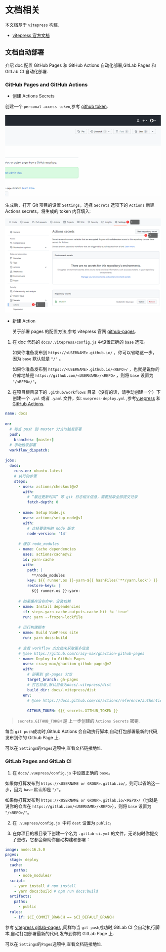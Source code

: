 # 文档相关

本文档基于 `vitepress` 构建.

- [vitepress 官方文档](https://vitepress.vuejs.org/)

## 文档自动部署

介绍 doc 配置 GitHub Pages 和 GitHub Actions 自动化部署,GitLab Pages 和 GitLab CI 自动化部署.

### GitHub Pages and GitHub Actions

<!-- - 设置 Deploy Key 以及 Secrets

自动部署需要将构建后的代码推送到代码仓库,所以需要 Git 的秘钥

```shell
ssh-keygen -t rsa -C '邮箱地址'
```

生成的密钥存放在`C:\Users\<用户名>\.ssh`, `id_rsa` 为私钥,`id_rsa.pub`为公钥.
生成后，打开 Git 项目的设置 `Settings`，选择 `Deploy keys` 点击 `Add deploy key` 新建 deploy key，将公钥的内容填入:

> 此处应有图片

再选择 `Secrets` 选项下的 `Actions`，新建私钥，将私钥内容填入:

> 此处应有图片-->

- 创建 Actions Secrets

创建一个 `personal access token`,参考 [github token](https://github.blog/changelog/2021-07-26-expiration-options-for-personal-access-tokens/).

![New personal access token](https://github.com/cfmj/doc-images/blob/main/images/github-pages/token-create.gif?raw=true)

生成后，打开 Git 项目的设置 `Settings`，选择 `Secrets` 选项下的 `Actions` 新建 Actions secrets，将生成的 token 内容填入:

![create-actions-secrets](https://github.com/cfmj/doc-images/blob/main/images/github-pages/create-actions-secrets.png?raw=true)

- 新建 Action

  关于部署 pages 的配置方法,参考 vitepress 官网 [github-pages](https://vitepress.vuejs.org/guide/deploy.html#github-pages).

1. 在 doc 代码的 `docs/.vitepress/config.js` 中设置正确的 `base` 选项。

   如果你准备发布到 `https://<USERNAME>.github.io/` ，你可以省略这一步，因为 `base` 默认就是 `"/"` 。

   如果你准备发布到 `https://<USERNAME>.github.io/<REPO>/` ，也就是说你的仓库地址是 `https://github.com/<USERNAME>/<REPO>` ，则将 `base` 设置为 `"/<REPO>/"`。

2. 在项目根目录下的 `.github/workflows` 目录（没有的话，请手动创建一个）下创建一个 `.yml` 或者 `.yaml` 文件，如: `vuepress-deploy.yml` ,参考[vuepress](https://v2.vuepress.vuejs.org/zh/guide/deployment.html#github-pages) 和 [GitHub Actions](https://github.com/features/actions).

```yaml
name: docs

on:
  # 每当 push 到 master 分支时触发部署
  push:
    branches: [master]
  # 手动触发部署
  workflow_dispatch:

jobs:
  docs:
    runs-on: ubuntu-latest
    # 执行的步骤
    steps:
      - uses: actions/checkout@v2
        with:
          # “最近更新时间” 等 git 日志相关信息，需要拉取全部提交记录
          fetch-depth: 0

      - name: Setup Node.js
        uses: actions/setup-node@v1
        with:
          # 选择要使用的 node 版本
          node-version: '14'

      # 缓存 node_modules
      - name: Cache dependencies
        uses: actions/cache@v2
        id: yarn-cache
        with:
          path: |
            **/node_modules
          key: ${{ runner.os }}-yarn-${{ hashFiles('**/yarn.lock') }}
          restore-keys: |
            ${{ runner.os }}-yarn-

      # 如果缓存没有命中，安装依赖
      - name: Install dependencies
        if: steps.yarn-cache.outputs.cache-hit != 'true'
        run: yarn --frozen-lockfile

      # 运行构建脚本
      - name: Build VuePress site
        run: yarn docs:build

      # 查看 workflow 的文档来获取更多信息
      # @see https://github.com/crazy-max/ghaction-github-pages
      - name: Deploy to GitHub Pages
        uses: crazy-max/ghaction-github-pages@v2
        with:
          # 部署到 gh-pages 分支
          target_branch: gh-pages
          # 打包目录,默认目录为docs/.vitepress/dist
          build_dir: docs/.vitepress/dist
        env:
          # @see https://docs.github.com/cn/actions/reference/authentication-in-a-workflow#about-the-github_token-secret

          GITHUB_TOKEN: ${{ secrets.GITHUB_TOKEN }}
```

> `secrets.GITHUB_TOKEN` 是 上一步创建的 `Actions Secrets` 密钥.

每当 `git push`成功时,Github Actions 会自动执行脚本,自动打包部署最新的代码,发布到你的 Github Page 上.

可以在 `Settings`的`Pages`选项中,查看文档链接地址.

### GitLab Pages and GitLab CI

1. 在 `docs/.vuepress/config.js` 中设置正确的 `base`。

如果你打算发布到 `https://<USERNAME or GROUP>.gitlab.io/`，则可以省略这一步，因为 `base` 默认即是 `"/"`。

如果你打算发布到 `https://<USERNAME or GROUP>.gitlab.io/<REPO>/`（也就是说你的仓库在 `https://gitlab.com/<USERNAME>/<REPO>`），则将 `base` 设置为 `"/<REPO>/"`。

2. 在 `.vuepress/config.js `中将 `dest` 设置为 `public`。

3. 在你项目的根目录下创建一个名为 `.gitlab-ci.yml` 的文件，无论何时你提交了更改，它都会帮助你自动构建和部署：

```yaml
image: node:16.5.0
pages:
  stage: deploy
  cache:
    paths:
      - node_modules/
  script:
    - yarn install # npm install
    - yarn docs:build # npm run docs:build
  artifacts:
    paths:
      - public
  rules:
    - if: $CI_COMMIT_BRANCH == $CI_DEFAULT_BRANCH
```

参考 [vitepress gitlab-pages](https://vitepress.vuejs.org/guide/deploy.html#gitlab-pages-and-gitlab-ci) ,同样每当 `git push`成功时,GitLab CI 会自动执行脚本,自动打包部署最新的代码,发布到你的 GitLab Page 上.

可以在 `Settings`的`Pages`选项中,查看文档链接地址.
